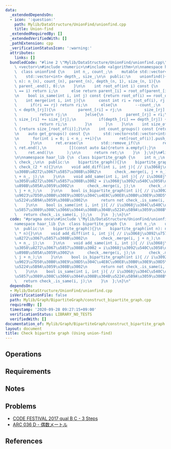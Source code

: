 ```yaml
---
data:
  _extendedDependsOn:
  - icon: ':question:'
    path: Mylib/DataStructure/UnionFind/unionfind.cpp
    title: Union-find
  _extendedRequiredBy: []
  _extendedVerifiedWith: []
  _pathExtension: cpp
  _verificationStatusIcon: ':warning:'
  attributes:
    links: []
  bundledCode: "#line 2 \"Mylib/DataStructure/UnionFind/unionfind.cpp\"\n#include\
    \ <vector>\n#include <numeric>\n#include <algorithm>\n\nnamespace haar_lib {\n\
    \  class unionfind {\n    int n_, count_;\n    mutable std::vector<int> parent_;\n\
    \    std::vector<int> depth_, size_;\n\n  public:\n    unionfind(){}\n    unionfind(int\
    \ n): n_(n), count_(n), parent_(n), depth_(n, 1), size_(n, 1){\n      std::iota(parent_.begin(),\
    \ parent_.end(), 0);\n    }\n\n    int root_of(int i) const {\n      if(parent_[i]\
    \ == i) return i;\n      else return parent_[i] = root_of(parent_[i]);\n    }\n\
    \n    bool is_same(int i, int j) const {return root_of(i) == root_of(j);}\n\n\
    \    int merge(int i, int j){\n      const int ri = root_of(i), rj = root_of(j);\n\
    \      if(ri == rj) return ri;\n      else{\n        --count_;\n        if(depth_[ri]\
    \ < depth_[rj]){\n          parent_[ri] = rj;\n          size_[rj] += size_[ri];\n\
    \          return rj;\n        }else{\n          parent_[rj] = ri;\n         \
    \ size_[ri] += size_[rj];\n          if(depth_[ri] == depth_[rj]) ++depth_[ri];\n\
    \          return ri;\n        }\n      }\n    }\n\n    int size_of(int i) const\
    \ {return size_[root_of(i)];}\n\n    int count_groups() const {return count_;}\n\
    \n    auto get_groups() const {\n      std::vector<std::vector<int>> ret(n_);\n\
    \n      for(int i = 0; i < n_; ++i){\n        ret[root_of(i)].push_back(i);\n\
    \      }\n\n      ret.erase(\n        std::remove_if(\n          ret.begin(),\
    \ ret.end(),\n          [](const auto &a){return a.empty();}\n        ),\n   \
    \     ret.end()\n      );\n\n      return ret;\n    }\n  };\n}\n#line 3 \"Mylib/Graph/BipartiteGraph/construct_bipartite_graph.cpp\"\
    \n\nnamespace haar_lib {\n  class bipartite_graph {\n    int n_;\n    unionfind\
    \ check_;\n\n  public:\n    bipartite_graph(){}\n    bipartite_graph(int n): n_(n),\
    \ check_(2 * n){}\n\n    void add_diff(int i, int j){ // i\u3068j\u3092\u7570\u306A\
    \u308B\u8272\u3067\u5857\u308B\u3002\n      check_.merge(i, j + n_);\n      check_.merge(i\
    \ + n_, j);\n    }\n\n    void add_same(int i, int j){ // i\u3068j\u3092\u540C\
    \u3058\u8272\u3067\u5857\u308B\u3002 = i\u3068j\u3092\u540C\u3058\u9802\u70B9\u3068\
    \u898B\u505A\u3059\u3002\n      check_.merge(i, j);\n      check_.merge(i + n_,\
    \ j + n_);\n    }\n\n    bool is_bipartite_graph(int i){ // i\u3092\u542B\u3080\
    \u9023\u7D50\u30B0\u30E9\u30D5\u304C\u4E8C\u90E8\u30B0\u30E9\u30D5\u304B\u3092\
    \u5224\u5B9A\u3059\u308B\u3002\n      return not check_.is_same(i, i + n_);\n\
    \    }\n\n    bool is_same(int i, int j){ // i\u3068j\u304C\u540C\u3058\u8272\u3067\
    \u5857\u3089\u308C\u3066\u3044\u308B\u304B\u5224\u5B9A\u3059\u308B\u3002\n   \
    \   return check_.is_same(i, j);\n    }\n  };\n}\n"
  code: "#pragma once\n#include \"Mylib/DataStructure/UnionFind/unionfind.cpp\"\n\n\
    namespace haar_lib {\n  class bipartite_graph {\n    int n_;\n    unionfind check_;\n\
    \n  public:\n    bipartite_graph(){}\n    bipartite_graph(int n): n_(n), check_(2\
    \ * n){}\n\n    void add_diff(int i, int j){ // i\u3068j\u3092\u7570\u306A\u308B\
    \u8272\u3067\u5857\u308B\u3002\n      check_.merge(i, j + n_);\n      check_.merge(i\
    \ + n_, j);\n    }\n\n    void add_same(int i, int j){ // i\u3068j\u3092\u540C\
    \u3058\u8272\u3067\u5857\u308B\u3002 = i\u3068j\u3092\u540C\u3058\u9802\u70B9\u3068\
    \u898B\u505A\u3059\u3002\n      check_.merge(i, j);\n      check_.merge(i + n_,\
    \ j + n_);\n    }\n\n    bool is_bipartite_graph(int i){ // i\u3092\u542B\u3080\
    \u9023\u7D50\u30B0\u30E9\u30D5\u304C\u4E8C\u90E8\u30B0\u30E9\u30D5\u304B\u3092\
    \u5224\u5B9A\u3059\u308B\u3002\n      return not check_.is_same(i, i + n_);\n\
    \    }\n\n    bool is_same(int i, int j){ // i\u3068j\u304C\u540C\u3058\u8272\u3067\
    \u5857\u3089\u308C\u3066\u3044\u308B\u304B\u5224\u5B9A\u3059\u308B\u3002\n   \
    \   return check_.is_same(i, j);\n    }\n  };\n}\n"
  dependsOn:
  - Mylib/DataStructure/UnionFind/unionfind.cpp
  isVerificationFile: false
  path: Mylib/Graph/BipartiteGraph/construct_bipartite_graph.cpp
  requiredBy: []
  timestamp: '2020-09-28 09:27:15+09:00'
  verificationStatus: LIBRARY_NO_TESTS
  verifiedWith: []
documentation_of: Mylib/Graph/BipartiteGraph/construct_bipartite_graph.cpp
layout: document
title: Check bipartite graph (Using union-find)
---
```


## Operations

## Requirements

## Notes

## Problems

- [CODE FESTIVAL 2017 qual B C - 3 Steps](https://atcoder.jp/contests/code-festival-2017-qualb/tasks/code_festival_2017_qualb_c)
- [ARC 036 D - 偶数メートル](https://atcoder.jp/contests/arc036/tasks/arc036_d)

## References

